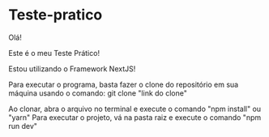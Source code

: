 # Teste-pratico

Olá!

Este é o meu Teste Prático!

Estou utilizando o Framework NextJS!

Para executar o programa, basta fazer o clone do repositório em sua máquina usando o comando:
git clone "link do clone"

Ao clonar, abra o arquivo no terminal e execute o comando "npm install" ou "yarn"
Para executar o projeto, vá na pasta raiz e execute o comando "npm run dev"
